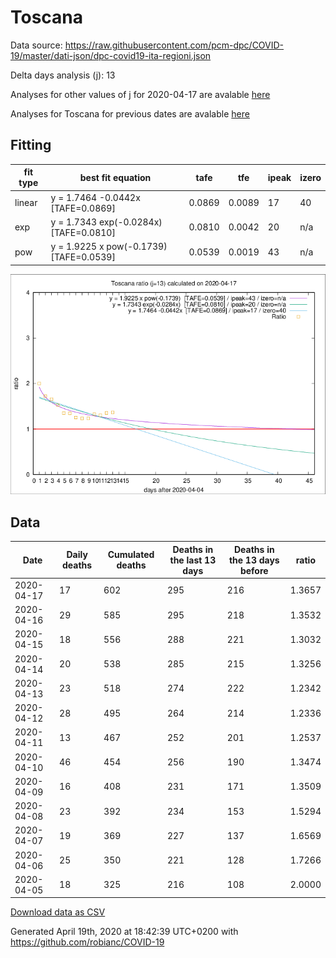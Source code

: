 # Toscana

Data source: https://raw.githubusercontent.com/pcm-dpc/COVID-19/master/dati-json/dpc-covid19-ita-regioni.json

Delta days analysis (j): 13

Analyses for other values of j for 2020-04-17 are avalable [here](../2020-04-17/README.md)

Analyses for Toscana for previous dates are avalable [here](../README.md)

## Fitting 
|fit type|best fit equation|tafe|tfe|ipeak|izero|
|-------|-----|--------|------|---|---|
|linear|y = 1.7464 -0.0442x  [TAFE=0.0869]|0.0869|0.0089|17|40|
|exp|y = 1.7343 exp(-0.0284x)  [TAFE=0.0810]|0.0810|0.0042|20|n/a|
|pow|y = 1.9225 x pow(-0.1739)  [TAFE=0.0539]|0.0539|0.0019|43|n/a|

![Plot](COVID-19_toscana_j13_2020-04-17.png)

## Data
|Date|Daily deaths|Cumulated deaths|Deaths in the last 13 days|Deaths in the 13 days before|ratio|
|----|----------|-----------|-------|--------------------|-----|
|2020-04-17|17|602|295|216|1.3657|
|2020-04-16|29|585|295|218|1.3532|
|2020-04-15|18|556|288|221|1.3032|
|2020-04-14|20|538|285|215|1.3256|
|2020-04-13|23|518|274|222|1.2342|
|2020-04-12|28|495|264|214|1.2336|
|2020-04-11|13|467|252|201|1.2537|
|2020-04-10|46|454|256|190|1.3474|
|2020-04-09|16|408|231|171|1.3509|
|2020-04-08|23|392|234|153|1.5294|
|2020-04-07|19|369|227|137|1.6569|
|2020-04-06|25|350|221|128|1.7266|
|2020-04-05|18|325|216|108|2.0000|

[Download data as CSV](COVID-19_toscana_j13_2020-04-17.csv)

Generated April 19th, 2020 at 18:42:39 UTC+0200 with https://github.com/robianc/COVID-19

